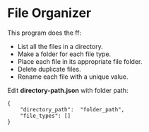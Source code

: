 # File Organizer
This program does the ff:

 - List all the files in a directory.
 - Make a folder for each file type.
 - Place each file in its appropriate file folder.
 - Delete duplicate files.
 - Rename each file with a unique value.

Edit **directory-path.json** with folder path:
```
{	
	"directory_path":  "folder_path",
	"file_types": []
}
```

